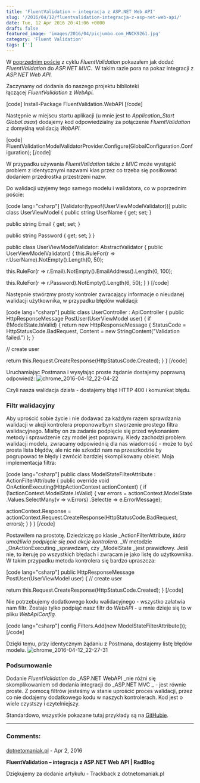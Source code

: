 ```yaml
---
title: 'FluentValidation – integracja z ASP.NET Web API'
slug: '/2016/04/12/fluentvalidation-integracja-z-asp-net-web-api/'
date: Tue, 12 Apr 2016 20:41:06 +0000
draft: false
featured_image: 'images/2016/04/picjumbo.com_HNCK9261.jpg'
category: 'Fluent Validation'
tags: ['']
---
```


W [poprzednim poście](http://radblog.pl/pl/2016/03/13/fluentvalidation-integracja-z-asp-net-mvc/) z cyklu _FluentValidation_ pokazałem jak dodać _FluentValidation_ do _ASP.NET MVC_.  W takim razie pora na pokaz integracji z _ASP.NET Web API._

Zaczynamy od dodania do naszego projektu biblioteki łączącej _FluentValidation_ z _WebApi._

\[code\]
Install-Package FluentValidation.WebAPI
\[/code\]

Następnie w miejscu startu aplikacji (u mnie jest to _Application\_Start_ _Global.asax_) dodajemy kod odpowiedzialny za połączenie _FluentValidation_ z domyślną walidacją _WebAPI._

\[code\]
FluentValidationModelValidatorProvider.Configure(GlobalConfiguration.Configuration);
\[/code\]

W przypadku używania _FluentValidation_ także z _MVC_ może wystąpić problem z identycznymi nazwami klas przez co trzeba się posiłkować dodaniem przedrostka przestrzeni nazw.

Do walidacji użyjemy tego samego modelu i walidatora, co w poprzednim poście:

\[code lang="csharp"\]
\[Validator(typeof(UserViewModelValidator))\]
public class UserViewModel
{
 public string UserName { get; set; }

 public string Email { get; set; }

 public string Password { get; set; }
}

public class UserViewModelValidator: AbstractValidator<UserViewModel>
{
 public UserViewModelValidator()
 {
 this.RuleFor(r => r.UserName).NotEmpty().Length(0, 50);

 this.RuleFor(r => r.Email).NotEmpty().EmailAddress().Length(0, 100);

 this.RuleFor(r => r.Password).NotEmpty().Length(6, 50);
 }
}
\[/code\]

Następnie stwórzmy prosty kontroler zwracający informacje o nieudanej walidacji użytkownika, w przypadku błędów walidacji:

\[code lang="csharp"\]
public class UserController : ApiController
{
 public HttpResponseMessage PostUser(UserViewModel user)
 {
 if (!ModelState.IsValid)
 {
 return new HttpResponseMessage
 {
 StatusCode = HttpStatusCode.BadRequest,
 Content = new StringContent("Validation failed.")
 };
 }
 
 // create user

 return this.Request.CreateResponse(HttpStatusCode.Created);
 }
}
\[/code\]

Uruchamiając Postmana i wysyłając proste żądanie dostajemy poprawną odpowiedź:
![chrome_2016-04-12_22-04-22](http://radblog.pl/wp-content/uploads/2016/04/chrome_2016-04-12_22-04-22.png)

Czyli nasza walidacja działa - dostajemy błąd HTTP 400 i komunikat błędu.

### Filtr walidacyjny

Aby uprościć sobie życie i nie dodawać za każdym razem sprawdzania walidacji w akcji kontrolera proponowałbym stworzenie prostego filtra walidacyjnego. Miałby on za zadanie podpięcie się przed wykonaniem metody i sprawdzenie czy model jest poprawny. Kiedy zachodzi problem walidacji modelu, zwracamy odpowiednią dla nas wiadomość - może to być prosta lista błędów, ale nic nie szkodzi nam na przeszkodzie by pogrupować te błędy i zwrócić bardziej skomplikowany obiekt. Moja implementacja filtra:

\[code lang="csharp"\]
public class ModelStateFilterAttribute : ActionFilterAttribute
{
 public override void OnActionExecuting(HttpActionContext actionContext)
 {
 if (!actionContext.ModelState.IsValid)
 {
 var errors = actionContext.ModelState
 .Values.SelectMany(v => v.Errors)
 .Select(e => e.ErrorMessage);

 actionContext.Response =
 actionContext.Request.CreateResponse(HttpStatusCode.BadRequest, errors);
 }
 }
}
\[/code\]

Postawiłem na prostotę. Dziedziczę po klasie _ActionFilterAttribute, _która umożliwia podpięcie się pod akcje kontrolera_. _W metodzie _OnActionExecuting _sprawdzam, czy _ModelState _jest prawidłowy. Jeśli nie, to iteruję po wszystkich błędach i zwracam je jako listę do użytkownika. W takim przypadku metoda kontrolera się bardzo upraszcza:

\[code lang="csharp"\]
public HttpResponseMessage PostUser(UserViewModel user)
{ 
 // create user

 return this.Request.CreateResponse(HttpStatusCode.Created);
}
\[/code\]

Nie potrzebujemy dodatkowego kodu walidacyjnego - wszystko załatwia nam filtr. Zostaje tylko podpiąć nasz filtr do _WebAPI_ - u mnie dzieje się to w pliku _WebApiConfig._

\[code lang="csharp"\]
config.Filters.Add(new ModelStateFilterAttribute());
\[/code\]

Dzięki temu, przy identycznym żądaniu z Postmana, dostajemy listę błędów modelu.
![chrome_2016-04-12_22-27-31](http://radblog.pl/wp-content/uploads/2016/04/chrome_2016-04-12_22-27-31.png)

### Podsumowanie

Dodanie _FluentValidation_ do _ASP.NET WebAPI _nie różni się skomplikowaniem od dodania integracji do _ASP.NET MVC _ - jest równie proste. Z pomocą filtrów jesteśmy w stanie uprościć proces walidacji, przez co nie dodajemy dodatkowego kodu w naszych kontrolerach. Kod jest o wiele czystszy i czytelniejszy.

Standardowo, wszystkie pokazane tutaj przykłady są na [GitHubie](https://github.com/rmaziarka/FluentValidation.Examples).

---
### Comments:
#### 
[dotnetomaniak.pl](http://dotnetomaniak.pl/FluentValidation-integracja-z-ASPNET-Web-API-RadBlog "") - <time datetime="2016-04-12 21:42:12">Apr 2, 2016</time>

**FluentValidation – integracja z ASP.NET Web API | RadBlog**

Dziękujemy za dodanie artykułu - Trackback z dotnetomaniak.pl
